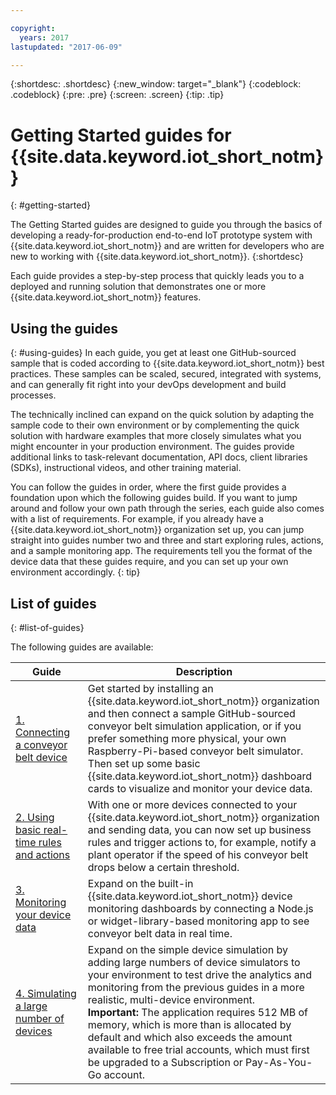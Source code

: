 ```yaml
---

copyright:
  years: 2017
lastupdated: "2017-06-09"

---
```


{:shortdesc: .shortdesc}
{:new_window: target="\_blank"}
{:codeblock: .codeblock}
{:pre: .pre}
{:screen: .screen}
{:tip: .tip}


# Getting Started guides for {{site.data.keyword.iot_short_notm}}
{: #getting-started}

The Getting Started guides are designed to guide you through the basics of developing a ready-for-production end-to-end IoT prototype system with {{site.data.keyword.iot_short_notm}} and are written for developers who are new to working with {{site.data.keyword.iot_short_notm}}.
{:shortdesc}

Each guide provides a step-by-step process that quickly leads you to a deployed and running solution that demonstrates one or more {{site.data.keyword.iot_short_notm}} features.

## Using the guides  
{: #using-guides}
In each guide, you get at least one GitHub-sourced sample that is coded according to {{site.data.keyword.iot_short_notm}} best practices. These samples can be scaled, secured, integrated with systems, and can generally fit right into your devOps development and build processes.

The technically inclined can expand on the quick solution by adapting the sample code to their own environment or by complementing the quick solution with hardware examples that more closely simulates what you might encounter in your production environment. The guides provide additional links to task-relevant documentation, API docs, client libraries (SDKs), instructional videos, and other training material.

You can follow the guides in order, where the first guide provides a foundation upon which the following guides build. If you want to jump around and follow your own path through the series, each guide also comes with a list of requirements. For example, if you already have a {{site.data.keyword.iot_short_notm}} organization set up, you can jump straight into guides number two and three and start exploring rules, actions, and a sample monitoring app. The requirements tell you the format of the device data that these guides require, and you can set up your own environment accordingly.
{: tip}

## List of guides
{: #list-of-guides}  

The following guides are available:

| Guide | Description |    
| ----- | ---- |   
| [1. Connecting a conveyor belt device](getting-started-iot-conveyor.html) | Get started by installing an {{site.data.keyword.iot_short_notm}} organization and then connect a sample GitHub-sourced conveyor belt simulation application, or if you prefer something more physical, your own Raspberry-Pi-based conveyor belt simulator. </br> Then set up some basic {{site.data.keyword.iot_short_notm}} dashboard cards to visualize and monitor your device data. |   
| [2. Using basic real-time rules and actions](getting-started-iot-rules.html) | With one or more devices connected to your {{site.data.keyword.iot_short_notm}} organization and sending data, you can now set up business rules and trigger actions to, for example, notify a plant operator if the speed of his conveyor belt drops below a certain threshold.  
| [3. Monitoring your device data](getting-started-iot-monitoring.html) | Expand on the built-in {{site.data.keyword.iot_short_notm}} device monitoring dashboards by connecting a Node.js or widget-library-based monitoring app to see conveyor belt data in real time.  
| [4. Simulating a large number of devices](getting-started-iot-large-scale-simulation.html) | Expand on the simple device simulation by adding large numbers of device simulators to your environment to test drive the analytics and monitoring from the previous guides in a more realistic, multi-device environment. </br>**Important:** The application requires 512 MB of memory, which is more than is allocated by default and which also exceeds the amount available to free trial accounts, which must first be upgraded to a Subscription or Pay-As-You-Go account. |   
